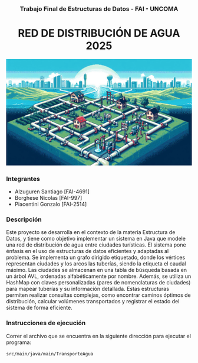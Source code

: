 <div align="center">

<h3>Trabajo Final de Estructuras de Datos - FAI - UNCOMA</h3>
<h1>RED DE DISTRIBUCIÓN DE AGUA 2025</h1>

<img src="imagenes/portada.jpeg"/>

</div>

### Integrantes

-   Alzuguren Santiago \[FAI-4691\]
-   Borghese Nicolas \[FAI-997\]
-   Piacentini Gonzalo \[FAI-2514\]

### Descripción

Este proyecto se desarrolla en el contexto de la materia Estructura de Datos, y tiene como objetivo implementar un sistema en Java que modele una red de distribución de agua entre ciudades turísticas. El sistema pone énfasis en el uso de estructuras de datos eficientes y adaptadas al problema. Se implementa un grafo dirigido etiquetado, donde los vértices representan ciudades y los arcos las tuberías, siendo la etiqueta el caudal máximo. Las ciudades se almacenan en una tabla de búsqueda basada en un árbol AVL, ordenadas alfabéticamente por nombre. Además, se utiliza un HashMap con claves personalizadas (pares de nomenclaturas de ciudades) para mapear tuberías y su información detallada. Estas estructuras permiten realizar consultas complejas, como encontrar caminos óptimos de distribución, calcular volúmenes transportados y registrar el estado del sistema de forma eficiente.

### Instrucciones de ejecución

Correr el archivo que se encuentra en la siguiente dirección para ejecutar el programa:

```
src/main/java/main/TransporteAgua
```
